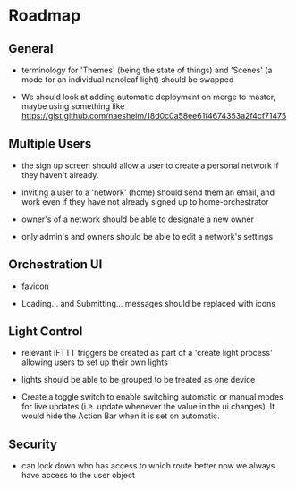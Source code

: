 # Roadmap

## General

- terminology for 'Themes' (being the state of things) and 'Scenes' (a mode for an individual nanoleaf light) should be swapped

- We should look at adding automatic deployment on merge to master, maybe using something like https://gist.github.com/naesheim/18d0c0a58ee61f4674353a2f4cf71475

## Multiple Users

- the sign up screen should allow a user to create a personal network if they haven't already.

- inviting a user to a 'network' (home) should send them an email, and work even if they have not already signed up to home-orchestrator

- owner's of a network should be able to designate a new owner

- only admin's and owners should be able to edit a network's settings

## Orchestration UI

- favicon

- Loading... and Submitting... messages should be replaced with icons


## Light Control

- relevant IFTTT triggers be created as part of a 'create light process' allowing users to set up their own lights

- lights should be able to be grouped to be treated as one device

- Create a toggle switch to enable switching automatic or manual modes for live updates (i.e. update whenever the value in the ui changes). It would hide the Action Bar when it is set on automatic.

## Security
- can lock down who has access to which route better now we always have access to the user object